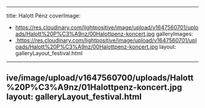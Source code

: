 
---
title: Halott Pénz
coverImage:
  - https://res.cloudinary.com/lightpositive/image/upload/v1647560701/uploads/Halott%20P%C3%A9nz/00Halottpenz-koncert.jpg
galleryImages:
   - ,https://res.cloudinary.com/lightpositive/image/upload/v1647560701/uploads/Halott%20P%C3%A9nz/00Halottpenz-koncert.jpg
layout: galleryLayout_festival.html
---
ive/image/upload/v1647560700/uploads/Halott%20P%C3%A9nz/01Halottpenz-koncert.jpg
layout: galleryLayout_festival.html
---
